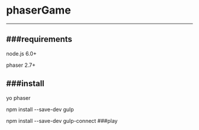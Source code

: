 # phaserGame
----
###requirements
--
node.js 6.0+

phaser 2.7+

###install
--
yo phaser

npm install --save-dev gulp

npm install --save-dev gulp-connect
###play
